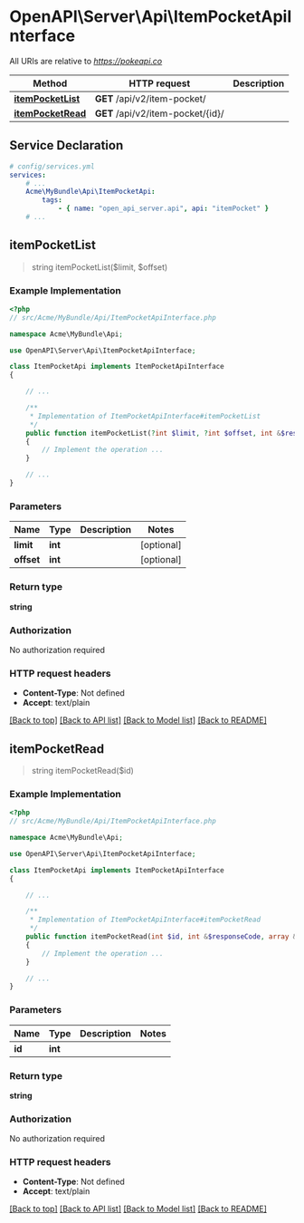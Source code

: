 # OpenAPI\Server\Api\ItemPocketApiInterface

All URIs are relative to *https://pokeapi.co*

Method | HTTP request | Description
------------- | ------------- | -------------
[**itemPocketList**](ItemPocketApiInterface.md#itemPocketList) | **GET** /api/v2/item-pocket/ | 
[**itemPocketRead**](ItemPocketApiInterface.md#itemPocketRead) | **GET** /api/v2/item-pocket/{id}/ | 


## Service Declaration
```yaml
# config/services.yml
services:
    # ...
    Acme\MyBundle\Api\ItemPocketApi:
        tags:
            - { name: "open_api_server.api", api: "itemPocket" }
    # ...
```

## **itemPocketList**
> string itemPocketList($limit, $offset)



### Example Implementation
```php
<?php
// src/Acme/MyBundle/Api/ItemPocketApiInterface.php

namespace Acme\MyBundle\Api;

use OpenAPI\Server\Api\ItemPocketApiInterface;

class ItemPocketApi implements ItemPocketApiInterface
{

    // ...

    /**
     * Implementation of ItemPocketApiInterface#itemPocketList
     */
    public function itemPocketList(?int $limit, ?int $offset, int &$responseCode, array &$responseHeaders): array|object|null
    {
        // Implement the operation ...
    }

    // ...
}
```

### Parameters

Name | Type | Description  | Notes
------------- | ------------- | ------------- | -------------
 **limit** | **int**|  | [optional]
 **offset** | **int**|  | [optional]

### Return type

**string**

### Authorization

No authorization required

### HTTP request headers

 - **Content-Type**: Not defined
 - **Accept**: text/plain

[[Back to top]](#) [[Back to API list]](../../README.md#documentation-for-api-endpoints) [[Back to Model list]](../../README.md#documentation-for-models) [[Back to README]](../../README.md)

## **itemPocketRead**
> string itemPocketRead($id)



### Example Implementation
```php
<?php
// src/Acme/MyBundle/Api/ItemPocketApiInterface.php

namespace Acme\MyBundle\Api;

use OpenAPI\Server\Api\ItemPocketApiInterface;

class ItemPocketApi implements ItemPocketApiInterface
{

    // ...

    /**
     * Implementation of ItemPocketApiInterface#itemPocketRead
     */
    public function itemPocketRead(int $id, int &$responseCode, array &$responseHeaders): array|object|null
    {
        // Implement the operation ...
    }

    // ...
}
```

### Parameters

Name | Type | Description  | Notes
------------- | ------------- | ------------- | -------------
 **id** | **int**|  |

### Return type

**string**

### Authorization

No authorization required

### HTTP request headers

 - **Content-Type**: Not defined
 - **Accept**: text/plain

[[Back to top]](#) [[Back to API list]](../../README.md#documentation-for-api-endpoints) [[Back to Model list]](../../README.md#documentation-for-models) [[Back to README]](../../README.md)

